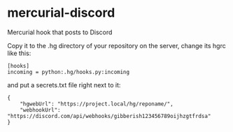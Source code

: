 # mercurial-discord
Mercurial hook that posts to Discord

Copy it to the .hg directory of your repository on the server, change its hgrc like this:
```
[hooks]
incoming = python:.hg/hooks.py:incoming
```
and put a secrets.txt file right next to it:
```
{
    "hgwebUrl": "https://project.local/hg/reponame/",
    "webhookUrl": "https://discord.com/api/webhooks/gibberish123456789oijhzgtfrdsa"
}
```
